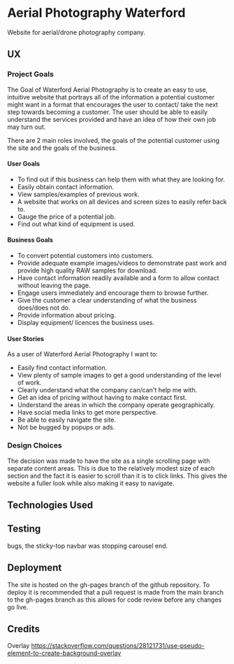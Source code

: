 # Aerial Photography Waterford
Website for aerial/drone photography company.

## UX

### Project Goals

The Goal of Waterford Aerial Photography is to create an easy to use, intuitive website that portrays all of the information a potential customer might want in a format that encourages the user to contact/ take the next step towards becoming a customer. The user should be able to easily understand the services provided and have an idea of how their own job may turn out.

There are 2 main roles involved, the goals of the potential customer using the site and the goals of the business.

#### User Goals

* To find out if this business can help them with what they are looking for.
* Easily obtain contact information.
* View samples/examples of previous work.
* A website that works on all devices and screen sizes to easily refer back to.
* Gauge the price of a potential job.
* Find out what kind of equipment is used.

#### Business Goals

* To convert potential customers into customers.
* Provide adequate example images/videos to demonstrate past work and provide high quality RAW samples for download.
* Have contact information readily available and a form to allow contact without leaving the page.
* Engage users immediately and encourage them to browse further.
* Give the customer a clear understanding of what the business does/does not do.
* Provide information about pricing.
* Display equipment/ licences the business uses.

#### User Stories

As a user of Waterford Aerial Photography I want to:

* Easily find contact information.
* View plenty of sample images to get a good understanding of the level of work.
* Clearly understand what the company can/can't help me with.
* Get an idea of pricing without having to make contact first.
* Understand the areas in which the company operate geographically.
* Have social media links to get more perspective.
* Be able to easily navigate the site.
* Not be bugged by popups or ads.

### Design Choices

The decision was made to have the site as a single scrolling page with separate content areas. This is due to the relatively modest size of each section and the fact it is easier to scroll than it is to click links. This gives the website a fuller look while also making it easy to navigate.


## Technologies Used

## Testing
bugs, the sticky-top navbar was stopping carousel end.

## Deployment

The site is hosted on the gh-pages branch of the github repository.
To deploy it is recommended that a pull request is made from the main branch to the gh-pages branch as this allows for code review before any changes go live.

## Credits
Overlay
https://stackoverflow.com/questions/28121731/use-pseudo-element-to-create-background-overlay
